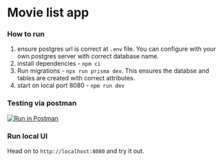 # Movie list app

### How to run
1. ensure postgres url is correct at `.env` file. You can configure with your own postgres server with correct database name.
2. install dependencies - `npm ci`
3. Run migrations - `npx run prisma dev`. This ensures the databse and tables are created with correct attributes.
3. start on local port 8080 - `npm run dev`

### Testing via postman
[![Run in Postman](https://run.pstmn.io/button.svg)](https://app.getpostman.com/run-collection/2189281-97e01b64-a857-4764-8790-75c8f149a9b2?action=collection%2Ffork&source=rip_markdown&collection-url=entityId%3D2189281-97e01b64-a857-4764-8790-75c8f149a9b2%26entityType%3Dcollection%26workspaceId%3D0f941ae8-bd83-4cbe-9e00-4df5d37b272f)

### Run local UI
Head on to `http://localhost:8080` and try it out.